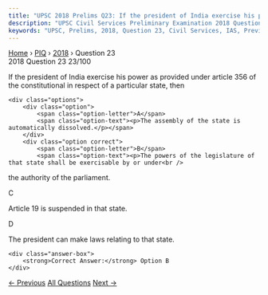 ```yaml
---
title: "UPSC 2018 Prelims Q23: If the president of India exercise his power as provided und..."
description: "UPSC Civil Services Preliminary Examination 2018 Question 23 with options and answer"
keywords: "UPSC, Prelims, 2018, Question 23, Civil Services, IAS, Previous Year Questions"
---
```


<nav class="breadcrumb">
    <a href="../../">Home</a>
    <span>›</span>
    <a href="../">PIQ</a>
    <span>›</span>
    <a href="./">2018</a>
    <span>›</span>
    <span>Question 23</span>
</nav>

<div class="question-header">
    <div class="question-meta">
        <span class="year-badge">2018</span>
        <span class="question-number">Question 23</span>
        <span class="progress">23/100</span>
    </div>
    <div class="progress-bar">
        <div class="progress-fill" style="width: 23.0%"></div>
    </div>
</div>

<div class="question-content">
    <div class="question-text">
        <p>If the president of India exercise his power as provided under article 356 of<br />
the constitutional in respect of a particular state, then</p>
    </div>
    
    <div class="options">
        <div class="option">
            <span class="option-letter">A</span>
            <span class="option-text"><p>The assembly of the state is automatically dissolved.</p></span>
        </div>
        <div class="option correct">
            <span class="option-letter">B</span>
            <span class="option-text"><p>The powers of the legislature of that state shall be exercisable by or under<br />
the authority of the parliament.</p></span>
        </div>
        <div class="option">
            <span class="option-letter">C</span>
            <span class="option-text"><p>Article 19 is suspended in that state.</p></span>
        </div>
        <div class="option">
            <span class="option-letter">D</span>
            <span class="option-text"><p>The president can make laws relating to that state.</p></span>
        </div>
    </div>

    <div class="answer-box">
        <strong>Correct Answer:</strong> Option B
    </div>
</div>

<div class="question-nav">
    <a href="../q022-economically-one-of-the-results-of-the-british-rul/" class="nav-btn prev">← Previous</a>
    <a href="../" class="nav-btn center">All Questions</a>
    <a href="../q024-consider-the-following-pairs-crafts-heritage-of-1/" class="nav-btn next">Next →</a>
</div>
